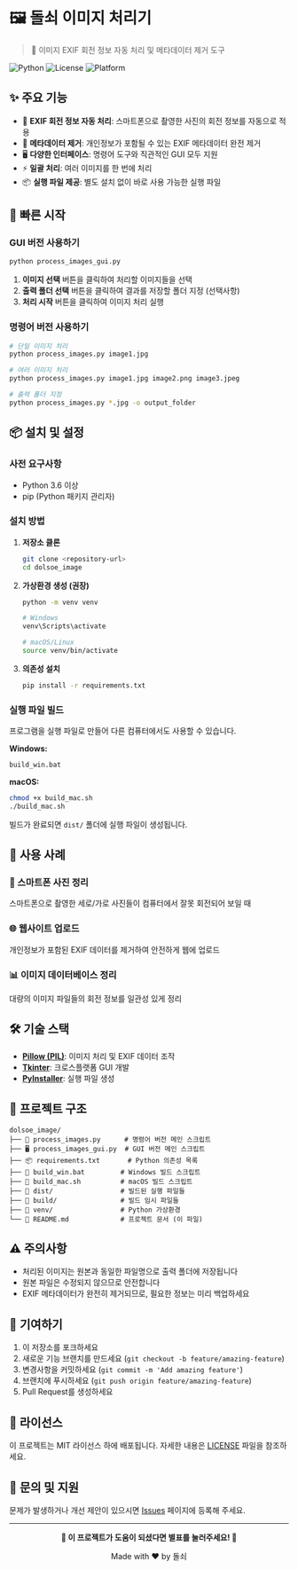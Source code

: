 # 🖼️ 돌쇠 이미지 처리기

> 📸 이미지 EXIF 회전 정보 자동 처리 및 메타데이터 제거 도구

![Python](https://img.shields.io/badge/Python-3.6+-blue?style=flat-square&logo=python&logoColor=white)
![License](https://img.shields.io/badge/License-MIT-green?style=flat-square)
![Platform](https://img.shields.io/badge/Platform-Windows%20%7C%20macOS%20%7C%20Linux-lightgrey?style=flat-square)

## ✨ 주요 기능

- 📱 **EXIF 회전 정보 자동 처리**: 스마트폰으로 촬영한 사진의 회전 정보를 자동으로 적용
- 🧹 **메타데이터 제거**: 개인정보가 포함될 수 있는 EXIF 메타데이터 완전 제거
- 🖥️ **다양한 인터페이스**: 명령어 도구와 직관적인 GUI 모두 지원
- ⚡ **일괄 처리**: 여러 이미지를 한 번에 처리
- 📦 **실행 파일 제공**: 별도 설치 없이 바로 사용 가능한 실행 파일

## 🚀 빠른 시작

### GUI 버전 사용하기

```bash
python process_images_gui.py
```

1. **이미지 선택** 버튼을 클릭하여 처리할 이미지들을 선택
2. **출력 폴더 선택** 버튼을 클릭하여 결과를 저장할 폴더 지정 (선택사항)
3. **처리 시작** 버튼을 클릭하여 이미지 처리 실행

### 명령어 버전 사용하기

```bash
# 단일 이미지 처리
python process_images.py image1.jpg

# 여러 이미지 처리
python process_images.py image1.jpg image2.png image3.jpeg

# 출력 폴더 지정
python process_images.py *.jpg -o output_folder
```

## 📦 설치 및 설정

### 사전 요구사항

- Python 3.6 이상
- pip (Python 패키지 관리자)

### 설치 방법

1. **저장소 클론**
   ```bash
   git clone <repository-url>
   cd dolsoe_image
   ```

2. **가상환경 생성 (권장)**
   ```bash
   python -m venv venv
   
   # Windows
   venv\Scripts\activate
   
   # macOS/Linux
   source venv/bin/activate
   ```

3. **의존성 설치**
   ```bash
   pip install -r requirements.txt
   ```

### 실행 파일 빌드

프로그램을 실행 파일로 만들어 다른 컴퓨터에서도 사용할 수 있습니다.

**Windows:**
```bash
build_win.bat
```

**macOS:**
```bash
chmod +x build_mac.sh
./build_mac.sh
```

빌드가 완료되면 `dist/` 폴더에 실행 파일이 생성됩니다.

## 🎯 사용 사례

### 📱 스마트폰 사진 정리
스마트폰으로 촬영한 세로/가로 사진들이 컴퓨터에서 잘못 회전되어 보일 때

### 🌐 웹사이트 업로드
개인정보가 포함된 EXIF 데이터를 제거하여 안전하게 웹에 업로드

### 📊 이미지 데이터베이스 정리
대량의 이미지 파일들의 회전 정보를 일관성 있게 정리

## 🛠️ 기술 스택

- **[Pillow (PIL)](https://pillow.readthedocs.io/)**: 이미지 처리 및 EXIF 데이터 조작
- **[Tkinter](https://docs.python.org/3/library/tkinter.html)**: 크로스플랫폼 GUI 개발
- **[PyInstaller](https://pyinstaller.org/)**: 실행 파일 생성

## 📂 프로젝트 구조

```
dolsoe_image/
├── 📄 process_images.py      # 명령어 버전 메인 스크립트
├── 🖥️ process_images_gui.py  # GUI 버전 메인 스크립트
├── 📦 requirements.txt       # Python 의존성 목록
├── 🔧 build_win.bat         # Windows 빌드 스크립트
├── 🔧 build_mac.sh          # macOS 빌드 스크립트
├── 📁 dist/                 # 빌드된 실행 파일들
├── 📁 build/                # 빌드 임시 파일들
├── 📁 venv/                 # Python 가상환경
└── 📖 README.md             # 프로젝트 문서 (이 파일)
```

## ⚠️ 주의사항

- 처리된 이미지는 원본과 동일한 파일명으로 출력 폴더에 저장됩니다
- 원본 파일은 수정되지 않으므로 안전합니다
- EXIF 메타데이터가 완전히 제거되므로, 필요한 정보는 미리 백업하세요

## 🤝 기여하기

1. 이 저장소를 포크하세요
2. 새로운 기능 브랜치를 만드세요 (`git checkout -b feature/amazing-feature`)
3. 변경사항을 커밋하세요 (`git commit -m 'Add amazing feature'`)
4. 브랜치에 푸시하세요 (`git push origin feature/amazing-feature`)
5. Pull Request를 생성하세요

## 📄 라이선스

이 프로젝트는 MIT 라이선스 하에 배포됩니다. 자세한 내용은 [LICENSE](LICENSE) 파일을 참조하세요.

## 💬 문의 및 지원

문제가 발생하거나 개선 제안이 있으시면 [Issues](../../issues) 페이지에 등록해 주세요.

---

<div align="center">
  
**🌟 이 프로젝트가 도움이 되셨다면 별표를 눌러주세요! 🌟**

Made with ❤️ by 돌쇠

</div>
